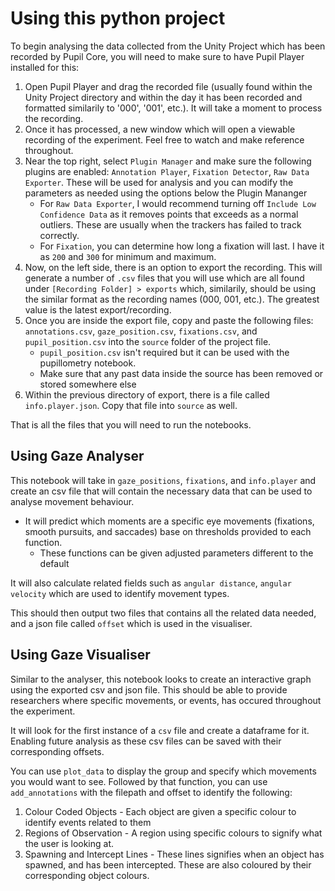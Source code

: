 # Using this python project
To begin analysing the data collected from the Unity Project which has been recorded by Pupil Core, you will need to make sure to have Pupil Player installed for this:
1. Open Pupil Player and drag the recorded file (usually found within the Unity Project directory and within the day it has been recorded and formatted similarily to '000', '001', etc.). It will take a moment to process the recording.
2. Once it has processed, a new window which will open a viewable recording of the experiment. Feel free to watch and make reference throughout.
3. Near the top right, select `Plugin Manager` and make sure the following plugins are enabled: `Annotation Player`, `Fixation Detector`, `Raw Data Exporter`. These will be used for analysis and you can modify the parameters as needed using the options below the Plugin Mananger
    - For `Raw Data Exporter`,  I would recommend turning off `Include Low Confidence Data` as it removes points that exceeds as a normal outliers. These are usually when the trackers has failed to track correctly.
    - For `Fixation`, you can determine how long a fixation will last. I have it as `200` and `300` for minimum and maximum.
4. Now, on the left side, there is an option to export the recording. This will generate a number of `.csv` files that you will use which are all found under `[Recording Folder] > exports` which, similarily, should be using the similar format as the recording names (000, 001, etc.). The greatest value is the latest export/recording.
5. Once you are inside the export file, copy and paste the following files: `annotations.csv`, `gaze_position.csv`, `fixations.csv`, and `pupil_position.csv` into the `source` folder of the project file.
    - `pupil_position.csv` isn't required but it can be used with the pupillometry notebook.
    - Make sure that any past data inside the source has been removed or stored somewhere else
4. Within the previous directory of export, there is a file called `info.player.json`. Copy that file into `source` as well.

That is all the files that you will need to run the notebooks.

## Using Gaze Analyser
This notebook will take in `gaze_positions`, `fixations`, and `info.player` and create an csv file that will contain the necessary data that can be used to analyse movement behaviour.
- It will predict which moments are a specific eye movements (fixations, smooth pursuits, and saccades) base on thresholds provided to each function.
    - These functions can be given adjusted parameters different to the default

It will also calculate related fields such as `angular distance`, `angular velocity` which are used to identify movement types.

This should then output two files that contains all the related data needed, and a json file called `offset` which is used in the visualiser.

## Using Gaze Visualiser
Similar to the analyser, this notebook looks to create an interactive graph using the exported csv and json file. This should be able to provide researchers where specific movements, or events, has occured throughout the experiment.

It will look for the first instance of a `csv` file and create a dataframe for it. Enabling future analysis as these csv files can be saved with their corresponding offsets.

You can use `plot_data` to display the group and specify which movements you would want to see. Followed by that function, you can use `add_annotations` with the filepath and offset to identify the following:
1. Colour Coded Objects - Each object are given a specific colour to identify events related to them
2. Regions of Observation - A region using specific colours to signify what the user is looking at.
3. Spawning and Intercept Lines - These lines signifies when an object has spawned, and has been intercepted. These are also coloured by their corresponding object colours.